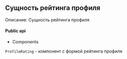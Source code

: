 ## Сущность рейтинга профиля

Описание: Сущность рейтинга профиля

#### Public api

-   Components

`ProfileRating` - компонент с формой рейтинга профиля
